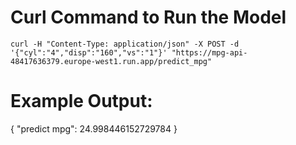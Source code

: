 # Curl Command to Run the Model


`curl -H "Content-Type: application/json" -X POST -d '{"cyl":"4","disp":"160","vs":"1"}' "https://mpg-api-48417636379.europe-west1.run.app/predict_mpg"`


# Example Output: 

{
  "predict mpg": 24.998446152729784
}